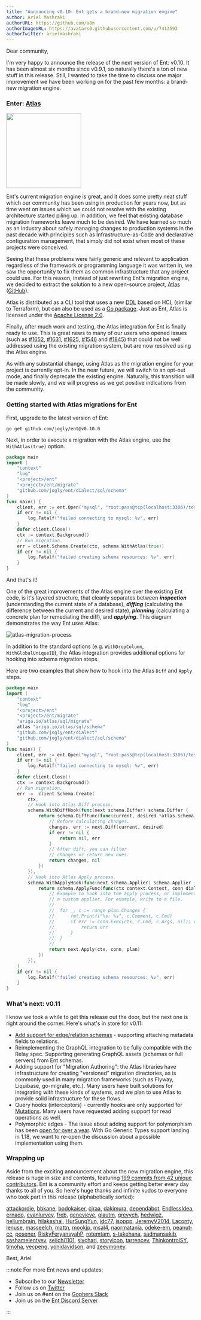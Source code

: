 ```yaml
---
title: "Announcing v0.10: Ent gets a brand-new migration engine"
author: Ariel Mashraki
authorURL: https://github.com/a8m
authorImageURL: https://avatars0.githubusercontent.com/u/7413593
authorTwitter: arielmashraki
---
```

Dear community,

I'm very happy to announce the release of the next version of Ent: v0.10. It has been
almost six months since v0.9.1, so naturally there's a ton of new stuff in this release.
Still, I wanted to take the time to discuss one major improvement we have been working
on for the past few months: a brand-new migration engine.

### Enter: [Atlas](https://github.com/ariga/atlas)

<img src="https://atlasgo.io/uploads/gopher.svg" width="200" />

Ent's current migration engine is great, and it does some pretty neat stuff which our
community has been using in production for years now, but as time went on issues
which we could not resolve with the existing architecture started piling up. In addition,
we feel that existing database migration frameworks leave much to be desired. We have
learned so much as an industry about safely managing changes to production systems in
the past decade with principles such as Infrastructure-as-Code and declarative configuration
management, that simply did not exist when most of these projects were conceived.

Seeing that these problems were fairly generic and relevant to application regardless of the framework
or programming language it was written in, we saw the opportunity to fix them as common
infrastructure that any project could use. For this reason, instead of just rewriting
Ent's migration engine, we decided to extract the solution to a new open-source project,
[Atlas](https://atlasgo.io) ([GitHub](https://ariga.io/atlas)).

Atlas is distributed as a CLI tool that uses a new [DDL](https://atlasgo.io/ddl/intro) based
on HCL (similar to Terraform), but can also be used as a [Go package](https://pkg.go.dev/ariga.io/atlas).
Just as Ent, Atlas is licensed under the [Apache License 2.0](https://github.com/ariga/atlas/blob/master/LICENSE).

Finally, after much work and testing, the Atlas integration for Ent is finally ready to use.  This is
great news to many of our users who opened issues (such as [#1652](https://github.com/ent/ent/issues/1652),
[#1631](https://github.com/ent/ent/issues/1631), [#1625](https://github.com/ent/ent/issues/1625),
[#1546](https://github.com/ent/ent/issues/1546) and [#1845](https://github.com/ent/ent/issues/1845))
that could not be well addressed  using the existing migration system, but are now resolved using the Atlas engine.

As with any substantial change, using Atlas as the migration engine for your project is currently opt-in.
In the near future, we will switch to an opt-out mode, and finally deprecate the existing engine.
Naturally, this transition will be made slowly, and we will progress as we get positive indications
from the community.

### Getting started with Atlas migrations for Ent

First, upgrade to the latest version of Ent:

```shell
go get github.com/jogly/ent@v0.10.0
```

Next, in order to execute a migration with the Atlas engine, use the `WithAtlas(true)` option.

```go {17}
package main
import (
    "context"
    "log"
    "<project>/ent"
    "<project>/ent/migrate"
    "github.com/jogly/ent/dialect/sql/schema"
)
func main() {
    client, err := ent.Open("mysql", "root:pass@tcp(localhost:3306)/test")
    if err != nil {
        log.Fatalf("failed connecting to mysql: %v", err)
    }
    defer client.Close()
    ctx := context.Background()
    // Run migration.
    err = client.Schema.Create(ctx, schema.WithAtlas(true))
    if err != nil {
        log.Fatalf("failed creating schema resources: %v", err)
    }
}
```
And that's it!

One of the great improvements of the Atlas engine over the existing Ent code,
is it's layered structure, that cleanly separates between ***inspection*** (understanding
the current state of a database), ***diffing*** (calculating the difference between the
current and desired state), ***planning*** (calculating a concrete plan for remediating
the diff), and ***applying***. This diagram demonstrates the way Ent uses Atlas:

![atlas-migration-process](https://entgo.io/images/assets/migrate-atlas-process.png)

In addition to the standard options (e.g. `WithDropColumn`,
`WithGlobalUniqueID`), the Atlas integration provides additional options for
hooking into schema migration steps.

Here are two examples that show how to hook into the Atlas `Diff` and `Apply` steps.

```go
package main
import (
    "context"
    "log"
    "<project>/ent"
    "<project>/ent/migrate"
	"ariga.io/atlas/sql/migrate"
	atlas "ariga.io/atlas/sql/schema"
	"github.com/jogly/ent/dialect"
	"github.com/jogly/ent/dialect/sql/schema"
)
func main() {
    client, err := ent.Open("mysql", "root:pass@tcp(localhost:3306)/test")
    if err != nil {
        log.Fatalf("failed connecting to mysql: %v", err)
    }
    defer client.Close()
    ctx := context.Background()
    // Run migration.
    err := 	client.Schema.Create(
		ctx,
		// Hook into Atlas Diff process.
		schema.WithDiffHook(func(next schema.Differ) schema.Differ {
			return schema.DiffFunc(func(current, desired *atlas.Schema) ([]atlas.Change, error) {
				// Before calculating changes.
				changes, err := next.Diff(current, desired)
				if err != nil {
					return nil, err
				}
				// After diff, you can filter
				// changes or return new ones.
				return changes, nil
			})
		}),
		// Hook into Atlas Apply process.
		schema.WithApplyHook(func(next schema.Applier) schema.Applier {
			return schema.ApplyFunc(func(ctx context.Context, conn dialect.ExecQuerier, plan *migrate.Plan) error {
				// Example to hook into the apply process, or implement
				// a custom applier. For example, write to a file.
				//
				//	for _, c := range plan.Changes {
				//		fmt.Printf("%s: %s", c.Comment, c.Cmd)
				//		if err := conn.Exec(ctx, c.Cmd, c.Args, nil); err != nil {
				//			return err
				//		}
				//	}
				//
				return next.Apply(ctx, conn, plan)
			})
		}),
	)
    if err != nil {
        log.Fatalf("failed creating schema resources: %v", err)
    }
}
```

### What's next: v0.11

I know we took a while to get this release out the door, but the next one is right around
the corner. Here's what's in store for v0.11:

* [Add support for edge/relation schemas](https://github.com/ent/ent/issues/1949) - supporting attaching metadata fields to relations.
* Reimplementing the GraphQL integration to be fully compatible with the Relay spec.
  Supporting generating GraphQL assets (schemas or full servers) from Ent schemas.
* Adding support for "Migration Authoring": the Atlas libraries have infrastructure for creating "versioned"
  migration directories, as is commonly used in many migration frameworks (such as Flyway, Liquibase, go-migrate, etc.).
  Many users have built solutions for integrating with these kinds of systems, and we plan to use Atlas to provide solid
  infrastructure for these flows.
* Query hooks (interceptors) - currently hooks are only supported for [Mutations](https://entgo.io/docs/hooks/#hooks).
  Many users have requested adding support for read operations as well.
* Polymorphic edges - The issue about adding support for polymorphism has been [open for over a year](https://github.com/ent/ent/issues/1048).
  With Go Generic Types support landing in 1.18, we want to re-open the discussion about a possible implementation using
  them.

### Wrapping up

Aside from the exciting announcement about the new migration engine, this release is huge
in size and contents, featuring [199 commits from 42 unique contributors](https://github.com/ent/ent/releases/tag/v0.10.0). Ent is a community
effort and keeps getting better every day thanks to all of you. So here's huge thanks and infinite
kudos to everyone who took part in this release (alphabetically sorted):

[attackordie](https://github.com/attackordie),
[bbkane](https://github.com/bbkane),
[bodokaiser](https://github.com/bodokaiser),
[cjraa](https://github.com/cjraa),
[dakimura](https://github.com/dakimura),
[dependabot](https://github.com/dependabot),
[EndlessIdea](https://github.com/EndlessIdea),
[ernado](https://github.com/ernado),
[evanlurvey](https://github.com/evanlurvey),
[freb](https://github.com/freb),
[genevieve](https://github.com/genevieve),
[giautm](https://github.com/giautm),
[grevych](https://github.com/grevych),
[hedwigz](https://github.com/hedwigz),
[heliumbrain](https://github.com/heliumbrain),
[hilakashai](https://github.com/hilakashai),
[HurSungYun](https://github.com/HurSungYun),
[idc77](https://github.com/idc77),
[isoppp](https://github.com/isoppp),
[JeremyV2014](https://github.com/JeremyV2014),
[Laconty](https://github.com/Laconty),
[lenuse](https://github.com/lenuse),
[masseelch](https://github.com/masseelch),
[mattn](https://github.com/mattn),
[mookjp](https://github.com/mookjp),
[msal4](https://github.com/msal4),
[naormatania](https://github.com/naormatania),
[odeke-em](https://github.com/odeke-em),
[peanut-cc](https://github.com/peanut-cc),
[posener](https://github.com/posener),
[RiskyFeryansyahP](https://github.com/RiskyFeryansyahP),
[rotemtam](https://github.com/rotemtam),
[s-takehana](https://github.com/s-takehana),
[sadmansakib](https://github.com/sadmansakib),
[sashamelentyev](https://github.com/sashamelentyev),
[seiichi1101](https://github.com/seiichi1101),
[sivchari](https://github.com/sivchari),
[storyicon](https://github.com/storyicon),
[tarrencev](https://github.com/tarrencev),
[ThinkontrolSY](https://github.com/ThinkontrolSY),
[timoha](https://github.com/timoha),
[vecpeng](https://github.com/vecpeng),
[yonidavidson](https://github.com/yonidavidson), and
[zeevmoney](https://github.com/zeevmoney).

Best,
Ariel

:::note For more Ent news and updates:

- Subscribe to our [Newsletter](https://entgo.substack.com/)
- Follow us on [Twitter](https://twitter.com/entgo_io)
- Join us on #ent on the [Gophers Slack](https://entgo.io/docs/slack)
- Join us on the [Ent Discord Server](https://discord.gg/qZmPgTE6RX)

:::
